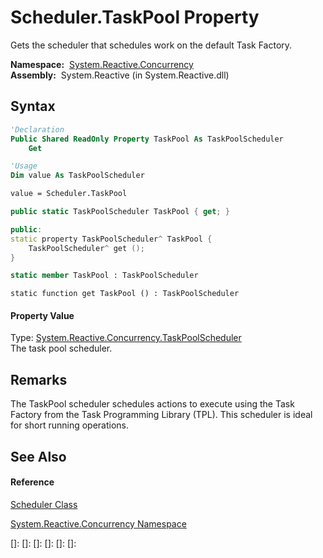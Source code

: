 # Scheduler.TaskPool Property

Gets the scheduler that schedules work on the default Task Factory.

**Namespace:**  [System.Reactive.Concurrency](System.Reactive.Concurrency\System.Reactive.Concurrency.md)  
**Assembly:**  System.Reactive (in System.Reactive.dll)

## Syntax

```vb
'Declaration
Public Shared ReadOnly Property TaskPool As TaskPoolScheduler
    Get
```

```vb
'Usage
Dim value As TaskPoolScheduler

value = Scheduler.TaskPool
```

```csharp
public static TaskPoolScheduler TaskPool { get; }
```

```c++
public:
static property TaskPoolScheduler^ TaskPool {
    TaskPoolScheduler^ get ();
}
```

```fsharp
static member TaskPool : TaskPoolScheduler
```

```jscript
static function get TaskPool () : TaskPoolScheduler
```

#### Property Value

Type: [System.Reactive.Concurrency.TaskPoolScheduler](TaskPoolScheduler\TaskPoolScheduler.md)  
The task pool scheduler.

## Remarks

The TaskPool scheduler schedules actions to execute using the Task Factory from the Task Programming Library (TPL). This scheduler is ideal for short running operations.

## See Also

#### Reference

[Scheduler Class](Scheduler\Scheduler.md)

[System.Reactive.Concurrency Namespace](System.Reactive.Concurrency\System.Reactive.Concurrency.md)

[]: 
[]: 
[]: 
[]: 
[]: 
[]: 